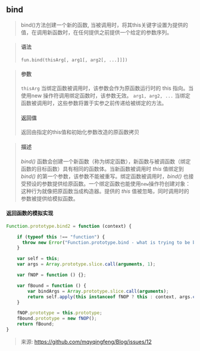 ## bind
>bind()方法创建一个新的函数, 当被调用时，将其this关键字设置为提供的值，在调用新函数时，在任何提供之前提供一个给定的参数序列。

> #### 语法
>`fun.bind(thisArg[, arg1[, arg2[, ...]]])`

>#### 参数
>`thisArg`
当绑定函数被调用时，该参数会作为原函数运行时的 this 指向。当使用new 操作符调用绑定函数时，该参数无效。
`arg1, arg2, ...`
当绑定函数被调用时，这些参数将置于实参之前传递给被绑定的方法。
>#### 返回值
>返回由指定的this值和初始化参数改造的原函数拷贝

>#### 描述
>_bind()_ 函数会创建一个新函数（称为绑定函数），新函数与被调函数（绑定函数的目标函数）具有相同的函数体。当新函数被调用时 _this_ 值绑定到 _bind()_ 的第一个参数，该参数不能被重写。绑定函数被调用时，_bind()_ 也接受预设的参数提供给原函数。一个绑定函数也能使用`new`操作符创建对象：这种行为就像把原函数当成构造器。提供的 _this_ 值被忽略，同时调用时的参数被提供给模拟函数。

#### 返回函数的模拟实现

```js
Function.prototype.bind2 = function (context) {

    if (typeof this !== "function") {
      throw new Error("Function.prototype.bind - what is trying to be bound is not callable");
    }

    var self = this;
    var args = Array.prototype.slice.call(arguments, 1);

    var fNOP = function () {};

    var fBound = function () {
        var bindArgs = Array.prototype.slice.call(arguments);
        return self.apply(this instanceof fNOP ? this : context, args.concat(bindArgs));
    }

    fNOP.prototype = this.prototype;
    fBound.prototype = new fNOP();
    return fBound;
}
```

> 来源: https://github.com/mqyqingfeng/Blog/issues/12